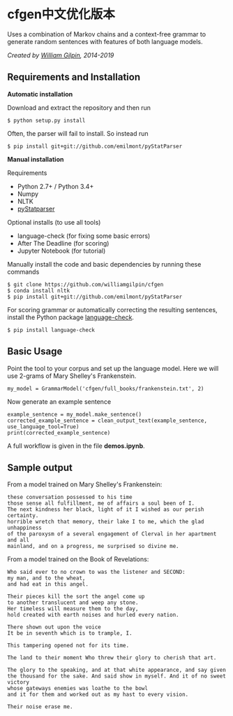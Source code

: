 # cfgen中文优化版本

Uses a combination of Markov chains and a context-free grammar to generate random sentences with features of both language models.

*Created by [William Gilpin](http://www.wgilpin.com/), 2014-2019*


## Requirements and Installation

**Automatic installation**

Download and extract the repository and then run

	$ python setup.py install

Often, the parser will fail to install. So instead run

	$ pip install git+git://github.com/emilmont/pyStatParser



**Manual installation**

Requirements

+ Python 2.7+ / Python 3.4+
+ Numpy
+ NLTK
+ [pyStatparser](https://github.com/emilmont/pyStatParser)

Optional installs (to use all tools)
+ language-check (for fixing some basic errors)
+ After The Deadline (for scoring)
+ Jupyter Notebook (for tutorial)

Manually install the code and basic dependencies by running these commands

	$ git clone https://github.com/williamgilpin/cfgen
    $ conda install nltk
    $ pip install git+git://github.com/emilmont/pyStatParser

For scoring grammar or automatically correcting the resulting sentences, install the Python package [language-check](https://pypi.python.org/pypi/language-check).

    $ pip install language-check

## Basic Usage

Point the tool to your corpus and set up the language model. Here we will use 2-grams of Mary Shelley's Frankenstein.

	my_model = GrammarModel('cfgen/full_books/frankenstein.txt', 2)  

Now generate an example sentence

	example_sentence = my_model.make_sentence()
    corrected_example_sentence = clean_output_text(example_sentence, use_language_tool=True)
    print(corrected_example_sentence)

A full workflow is given in the file **demos.ipynb**. 

<!-- I wrote about this project [on my blog.](https://gammacephei.wordpress.com/2014/08/17/algorithmic-trolling-of-social-networks/) -->

## Sample output

From a model trained on Mary Shelley's Frankenstein:

	these conversation possessed to his time
	those sense all fulfillment, me of affairs a soul been of I.
	The next kindness her black, light of it I wished as our perish certainty.
	horrible wretch that memory, their lake I to me, which the glad unhappiness 
	of the paroxysm of a several engagement of Clerval in her apartment and all 
	mainland, and on a progress, me surprised so divine me.


From a model trained on the Book of Revelations:

	Who said ever to no crown to was the listener and SECOND: 
	my man, and to the wheat,
	and had eat in this angel.

	Their pieces kill the sort the angel come up 
	to another translucent and weep any stone.
	Her timeless will measure them to the day, 
	hold created with earth noises and hurled every nation.

	There shown out upon the voice
	It be in seventh which is to trample, I.

	This tampering opened not for its time.

	The land to their moment Who threw their glory to cherish that art.

	The glory to the speaking, and at that white appearance, and say given 
	the thousand for the sake. And said show in myself. And it of no sweet victory 
	whose gateways enemies was loathe to the bowl
	and it for them and worked out as my hast to every vision.

	Their noise erase me.



<!-- ## TODO

+ Make the code automatically parse a subset of sentences in a corpus in order to generate a subsetted set of nonterminal grammar rules

+ Use Bayesian methods to randomly select among possible clause constructions based on previous clauses in the sentence, and use a Markov model to select words contextually based on higher level grammatical features of the sentence.

+ Punctuation is terrible right now because it has to be scraped off of hte corpus to prevent the tokenizer from choking.
 -->